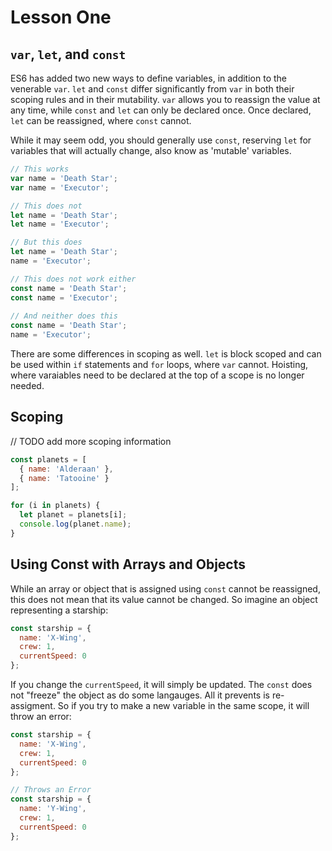 # Lesson One

## `var`, `let`, and `const`

ES6 has added two new ways to define variables, in addition to the venerable `var`. `let` and `const` differ significantly
from `var` in both their scoping rules and in their mutability. `var` allows you to reassign the value at any time, while 
`const` and `let` can only be declared once. Once declared, `let` can be reassigned, where `const` cannot. 

While it may seem odd, you should generally use `const`, reserving `let` for variables that will actually
change, also know as 'mutable' variables.

```javascript
// This works
var name = 'Death Star';
var name = 'Executor';

// This does not
let name = 'Death Star';
let name = 'Executor';

// But this does
let name = 'Death Star';
name = 'Executor';

// This does not work either
const name = 'Death Star';
const name = 'Executor';
 
// And neither does this
const name = 'Death Star';
name = 'Executor';
```

There are some differences in scoping as well. `let` is block scoped and can be used within `if` statements 
and `for` loops, where `var` cannot. Hoisting, where varaiables need to be declared at the top of a scope
is no longer needed.

## Scoping
// TODO add more scoping information

```javascript
const planets = [
  { name: 'Alderaan' },
  { name: 'Tatooine' }
];

for (i in planets) {
  let planet = planets[i];
  console.log(planet.name);
}
```

## Using Const with Arrays and Objects

While an array or object that is assigned using `const` cannot be reassigned, this does not mean that
its value cannot be changed. So imagine an object representing a starship:

```javascript
const starship = {
  name: 'X-Wing',
  crew: 1,
  currentSpeed: 0
};
```

If you change the `currentSpeed`, it will simply be updated. The `const` does not "freeze" the object
as do some langauges. All it prevents is re-assigment. So if you try to make a new variable in the 
same scope, it will throw an error:

```javascript
const starship = {
  name: 'X-Wing',
  crew: 1,
  currentSpeed: 0
};

// Throws an Error
const starship = {
  name: 'Y-Wing',
  crew: 1,
  currentSpeed: 0
};
```

